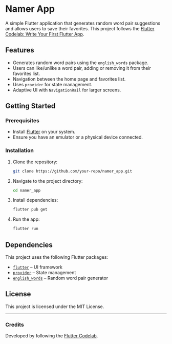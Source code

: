 
# Namer App

A simple Flutter application that generates random word pair suggestions and allows users to save their favorites. This project follows the [Flutter Codelab: Write Your First Flutter App](https://codelabs.developers.google.com/codelabs/flutter-codelab-first#0).

## Features
- Generates random word pairs using the `english_words` package.
- Users can like/unlike a word pair, adding or removing it from their favorites list.
- Navigation between the home page and favorites list.
- Uses `provider` for state management.
- Adaptive UI with `NavigationRail` for larger screens.

## Getting Started

### Prerequisites
- Install [Flutter](https://flutter.dev/docs/get-started/install) on your system.
- Ensure you have an emulator or a physical device connected.

### Installation
1. Clone the repository:
   ```sh
   git clone https://github.com/your-repo/namer_app.git
   ```
2. Navigate to the project directory:
   ```sh
   cd namer_app
   ```
3. Install dependencies:
   ```sh
   flutter pub get
   ```
4. Run the app:
   ```sh
   flutter run
   ```

## Dependencies
This project uses the following Flutter packages:
- [`flutter`](https://pub.dev/packages/flutter) – UI framework
- [`provider`](https://pub.dev/packages/provider) – State management
- [`english_words`](https://pub.dev/packages/english_words) – Random word pair generator


## License
This project is licensed under the MIT License.

---

### Credits
Developed by following the [Flutter Codelab](https://codelabs.developers.google.com/codelabs/flutter-codelab-first#0).

